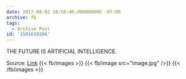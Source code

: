 ```yaml
---
date: 2017-08-01 10:56:46.000000000 -07:00
archive: fb
tags: 
  - Archive Post
id: '1501610206'
---
```


THE FUTURE IS ARTIFICIAL INTELLIGENCE.

Source: [Link](https://twitter.com/excitedstate/status/892137581592403968)
{{< fb/images >}}
{{< fb/image src="image.jpg" />}}
{{< /fb/images >}}

